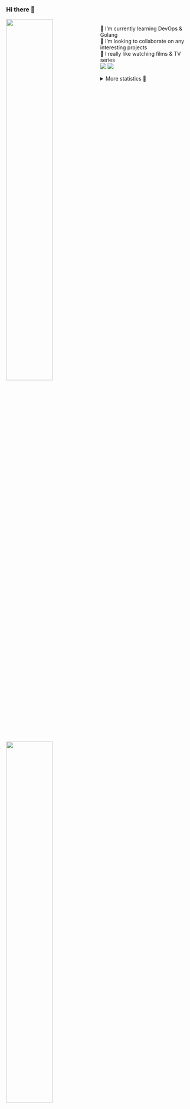 ### Hi there 👋


[<img align="left" width="50%" src="https://github-readme-stats.vercel.app/api?username=rufusnufus&hide=issues&show_icons=true&count_private=true&theme=transparent&title_color=FF6F40&text_color=FBF9F8&icon_color=F48242&hide_border=true&hide_title=true#gh-dark-mode-only">](https://metrics.lecoq.io/rufusnufus#gh-dark-mode-only)
[<img align="left" width="50%" src="https://github-readme-stats.vercel.app/api?username=rufusnufus&hide=issues&show_icons=true&count_private=true&theme=transparent&title_color=FF6533&text_color=4D4644&icon_color=FF8038&hide_border=true&hide_title=true#gh-light-mode-only">](https://metrics.lecoq.io/rufusnufus#gh-light-mode-only)

<p>
  <br>
  🌱 I’m currently learning DevOps & Golang</br>
  👯 I’m looking to collaborate on any interesting projects</br>
  🎥 I really like watching films & TV series</br>
  <a href="https://linkedin.com/in/rufusnufus"><img src="https://img.shields.io/badge/linkedin-0077B5.svg?style=for-the-badge&logo=linkedin&logoColor=white"/></a>
  <a href="https://t.me/rufusnufus"><img src="https://img.shields.io/badge/-telegram-black?style=for-the-badge&color=blue&logo=telegram"/></a>
</p>

<p text-align="left">
<details>
  <summary>More statistics 👀</summary><br/>

<!--START_SECTION:waka-->
![Code Time](http://img.shields.io/badge/Code%20Time-764%20hrs%2047%20mins-blue)

![Profile Views](http://img.shields.io/badge/Profile%20Views-0-blue)

**I'm an Early 🐤** 

```text
🌞 Morning                7763 commits        █████░░░░░░░░░░░░░░░░░░░░   21.16 % 
🌆 Daytime                21185 commits       ██████████████░░░░░░░░░░░   57.75 % 
🌃 Evening                6889 commits        █████░░░░░░░░░░░░░░░░░░░░   18.78 % 
🌙 Night                  845 commits         █░░░░░░░░░░░░░░░░░░░░░░░░   02.30 % 
```
📅 **I'm Most Productive on Wednesday** 

```text
Monday                   6904 commits        █████░░░░░░░░░░░░░░░░░░░░   18.82 % 
Tuesday                  6317 commits        ████░░░░░░░░░░░░░░░░░░░░░   17.22 % 
Wednesday                8202 commits        ██████░░░░░░░░░░░░░░░░░░░   22.36 % 
Thursday                 6815 commits        █████░░░░░░░░░░░░░░░░░░░░   18.58 % 
Friday                   6733 commits        █████░░░░░░░░░░░░░░░░░░░░   18.36 % 
Saturday                 1057 commits        █░░░░░░░░░░░░░░░░░░░░░░░░   02.88 % 
Sunday                   654 commits         ░░░░░░░░░░░░░░░░░░░░░░░░░   01.78 % 
```


📊 **This Week I Spent My Time On** 

```text
💬 Programming Languages: 
No Activity Tracked This Week

🔥 Editors: 
No Activity Tracked This Week
```

**I Mostly Code in Go** 

```text
Go                       22 repos            █████░░░░░░░░░░░░░░░░░░░░   20.37 % 
Python                   20 repos            █████░░░░░░░░░░░░░░░░░░░░   18.52 % 
Shell                    6 repos             █░░░░░░░░░░░░░░░░░░░░░░░░   05.56 % 
Smarty                   5 repos             █░░░░░░░░░░░░░░░░░░░░░░░░   04.63 % 
Kotlin                   3 repos             █░░░░░░░░░░░░░░░░░░░░░░░░   02.78 % 
```




 Last Updated on 20/09/2024 01:05:53 UTC
<!--END_SECTION:waka-->

</details>
</p>
